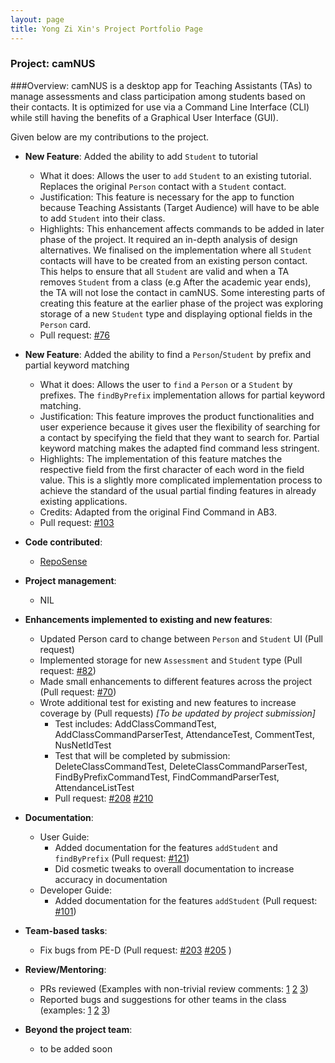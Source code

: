 ```yaml
---
layout: page
title: Yong Zi Xin's Project Portfolio Page
---
```


### Project: camNUS

###Overview:
camNUS is a desktop app for Teaching Assistants (TAs) to manage assessments and class participation among students based on their contacts. It is optimized for use via a Command Line Interface (CLI) while still having the benefits of a Graphical User Interface (GUI).

Given below are my contributions to the project.

* **New Feature**: Added the ability to add `Student` to tutorial
  * What it does: Allows the user to `add` `Student` to an existing tutorial. Replaces the original `Person` contact with a `Student` contact.
  * Justification: This feature is necessary for the app to function because Teaching Assistants (Target Audience) will have to be able to add `Student` into their class.
  * Highlights: This enhancement affects commands to be added in later phase of the project. It required an in-depth analysis of design alternatives. We finalised on the 
  implementation where all `Student` contacts will have to be created from an existing person contact. This helps to ensure that all `Student` are valid and when a TA removes `Student` from a class
  (e.g After the academic year ends), the TA will not lose the contact in camNUS. Some interesting parts of creating this feature at the earlier phase of the project was exploring storage 
  of a new `Student` type and displaying optional fields in the `Person` card.
  * Pull request: [#76](https://github.com/AY2122S2-CS2103T-W13-2/tp/pull/76)
  

* **New Feature**: Added the ability to find a `Person`/`Student` by prefix and partial keyword matching
  * What it does: Allows the user to `find` a `Person` or a `Student` by prefixes. The `findByPrefix` implementation allows for partial keyword matching.
  * Justification: This feature improves the product functionalities and user experience because it gives user the flexibility of searching for a contact 
  by specifying the field that they want to search for. Partial keyword matching makes the adapted find command less stringent.
  * Highlights: The implementation of this feature matches the respective field from the first character of each word in the field value. This is a slightly more complicated
  implementation process to achieve the standard of the usual partial finding features in already existing applications.
  * Credits: Adapted from the original Find Command in AB3.
  * Pull request: [#103](https://github.com/AY2122S2-CS2103T-W13-2/tp/pull/103)
    

* **Code contributed**:
  * [RepoSense](https://nus-cs2103-ay2122s2.github.io/tp-dashboard/?search=zixin448&sort=groupTitle&sortWithin=title&timeframe=commit&mergegroup=&groupSelect=groupByRepos&breakdown=true&checkedFileTypes=docs~functional-code~test-code~other&since=2022-02-18&tabOpen=true&tabType=authorship&tabAuthor=zixin448&tabRepo=AY2122S2-CS2103T-W13-2%2Ftp%5Bmaster%5D&authorshipIsMergeGroup=false&authorshipFileTypes=docs~functional-code~test-code&authorshipIsBinaryFileTypeChecked=false)

* **Project management**:
  * NIL

* **Enhancements implemented to existing and new features**:
  * Updated Person card to change between `Person` and `Student` UI (Pull request)
  * Implemented storage for new `Assessment` and `Student` type (Pull request: [#82](https://github.com/AY2122S2-CS2103T-W13-2/tp/pull/82))
  * Made small enhancements to different features across the project (Pull request: [#70](https://github.com/AY2122S2-CS2103T-W13-2/tp/pull/70))
  * Wrote additional test for existing and new features to increase coverage by (Pull requests) *[To be updated by project submission]*
    * Test includes: AddClassCommandTest, AddClassCommandParserTest, AttendanceTest, CommentTest, NusNetIdTest
    * Test that will be completed by submission: DeleteClassCommandTest, DeleteClassCommandParserTest, FindByPrefixCommandTest, FindCommandParserTest, AttendanceListTest
    * Pull request: [#208](https://github.com/AY2122S2-CS2103T-W13-2/tp/pull/208) [#210](https://github.com/AY2122S2-CS2103T-W13-2/tp/pull/210)

* **Documentation**:
  * User Guide:
    * Added documentation for the features `addStudent` and `findByPrefix` (Pull request: [#121](https://github.com/AY2122S2-CS2103T-W13-2/tp/pull/121))
    * Did cosmetic tweaks to overall documentation to increase accuracy in documentation
  * Developer Guide:
    * Added documentation for the features `addStudent` (Pull request: [#101](https://github.com/AY2122S2-CS2103T-W13-2/tp/pull/101))

* **Team-based tasks**:
  * Fix bugs from PE-D (Pull request: [#203](https://github.com/AY2122S2-CS2103T-W13-2/tp/pull/203) [#205](https://github.com/AY2122S2-CS2103T-W13-2/tp/pull/205) )

* **Review/Mentoring**:
  * PRs reviewed (Examples with non-trivial review comments: [1](https://github.com/AY2122S2-CS2103T-W13-2/tp/pull/67) [2](https://github.com/AY2122S2-CS2103T-W13-2/tp/pull/86) [3](https://github.com/AY2122S2-CS2103T-W13-2/tp/pull/207))
  * Reported bugs and suggestions for other teams in the class (examples: [1](https://github.com/AY2122S2-CS2103T-T13-1/tp/issues/138) [2](https://github.com/AY2122S2-CS2103T-T13-1/tp/issues/142) [3](https://github.com/AY2122S2-CS2103T-T13-1/tp/issues/131))

* **Beyond the project team**:
  * to be added soon
